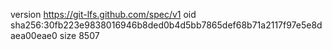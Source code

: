 version https://git-lfs.github.com/spec/v1
oid sha256:30fb223e9838016946b8ded0b4d5bb7865def68b71a2117f97e5e8daea00eae0
size 8507
